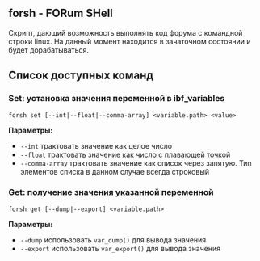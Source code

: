 forsh - FORum SHell
-------------------

Скрипт, дающий возможность выполнять код форума с командной строки linux. На данный момент находится в зачаточном состоянии и будет дорабатываться.

## Список доступных команд
### Set: установка значения переменной в ibf_variables
``forsh set [--int|--float|--comma-array] <variable.path> <value>``

**Параметры:**
* `--int` трактовать значение как целое число
* `--float` трактовать значение как число с плавающей точкой
* `--comma-array` трактовать значение как список через запятую. Тип элементов списка в данном случае всегда строковый

### Get: получение значения указанной переменной
``forsh get [--dump|--export] <variable.path>``

**Параметры:**
* `--dump` использовать `var_dump()` для вывода значения
* `--export` использовать `var_export()` для вывода значения
